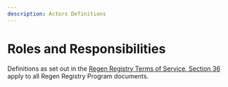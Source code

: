 ```yaml
---
description: Actors Definitions
---
```


# Roles and Responsibilities

Definitions as set out in the [Regen Registry Terms of Service, Section 36](https://docs.google.com/document/d/1WGvPI5NjsS4WhMCL3AyRa0oHP6j2R34YByNVRo8XDkA/edit#heading=h.yce1cz48gew1) apply to all Regen Registry Program documents.&#x20;
